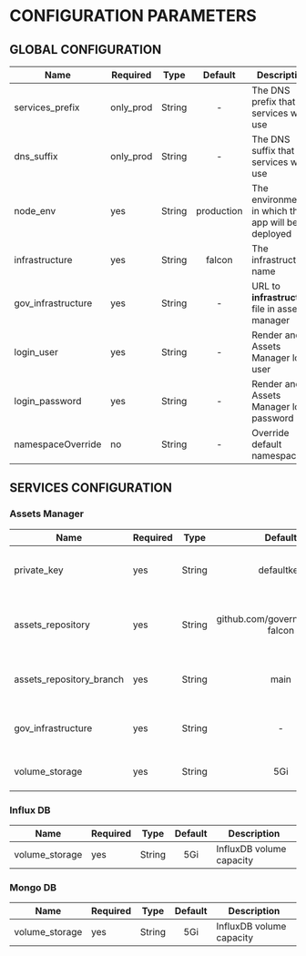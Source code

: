 
# CONFIGURATION PARAMETERS

## GLOBAL CONFIGURATION

| **Name**           	| **Required** 	| **Type** 	| **Default** 	| **Description**                                   	|
|--------------------	|--------------	|----------	|:-----------:	|---------------------------------------------------	|
| services_prefix    	| only_prod    	| String   	| -           	| The DNS prefix that services will use             	|
| dns_suffix         	| only_prod    	| String   	| -           	| The DNS suffix that services will use             	|
| node_env           	| yes          	| String   	|  production 	| The environment in which the app will be deployed 	|
| infrastructure     	| yes          	| String   	|    falcon   	| The infrastructure name                           	|
| gov_infrastructure 	| yes          	| String   	| -           	| URL to **infrastructure** file in assets-manager  	|
| login_user         	| yes          	| String   	| -           	| Render and Assets Manager login user              	|
| login_password     	| yes          	| String   	| -           	| Render and Assets Manager login password          	|
| namespaceOverride    	| no          	| String   	| -           	| Override default namespace                          	|

## SERVICES CONFIGURATION

### Assets Manager

| **Name**                 	| **Required** 	| **Type** 	|             **Default**            	| **Description**                                  	|
|--------------------------	|--------------	|----------	|:----------------------------------:	|--------------------------------------------------	|
| private_key              	| yes          	| String   	| defaultkey                         	| Assets Manager key for private directory         	|
| assets_repository        	| yes          	| String   	| github.com/governify/assets-falcon 	| Repository that will be cloned by Assets Manager 	|
| assets_repository_branch 	| yes          	| String   	| main                               	| Repository branch that will be cloned            	|
| gov_infrastructure       	| yes          	| String   	| -                                  	| Assets local path to infrastructure file         	|
| volume_storage       	| yes          	| String   	| 5Gi                                  	| Assets volume capacity          	|

### Influx DB

| **Name**                 	| **Required** 	| **Type** 	|             **Default**            	| **Description**                                  	|
|--------------------------	|--------------	|----------	|:----------------------------------:	|--------------------------------------------------	|
| volume_storage       	| yes          	| String   	| 5Gi                                  	| InfluxDB volume capacity          	|

### Mongo DB

| **Name**                 	| **Required** 	| **Type** 	|             **Default**            	| **Description**                                  	|
|--------------------------	|--------------	|----------	|:----------------------------------:	|--------------------------------------------------	|
| volume_storage       	| yes          	| String   	| 5Gi                                  	| InfluxDB volume capacity          	|